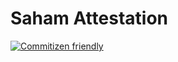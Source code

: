 # Saham Attestation

[![Commitizen friendly](https://img.shields.io/badge/commitizen-friendly-brightgreen.svg)](http://commitizen.github.io/cz-cli/)